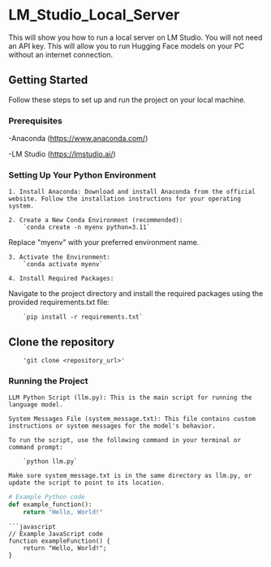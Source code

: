 # LM_Studio_Local_Server
This will show you how to run a local server on LM Studio.  You will not need an API key.  This will allow you to run Hugging Face models on your PC without an internet connection.
## Getting Started
Follow these steps to set up and run the project on your local machine.
### Prerequisites
-Anaconda (https://www.anaconda.com/)

-LM Studio (https://lmstudio.ai/)

### Setting Up Your Python Environment
    1. Install Anaconda: Download and install Anaconda from the official website. Follow the installation instructions for your operating system.
    
    2. Create a New Conda Environment (recommended):
        `conda create -n myenv python=3.11`

Replace "myenv" with your preferred environment name.

    3. Activate the Environment:
        `conda activate myenv`
    
    4. Install Required Packages:
    
Navigate to the project directory and install the required packages using the provided requirements.txt file:

        `pip install -r requirements.txt`

## Clone the repository
        'git clone <repository_url>'

### Running the Project
    LLM Python Script (llm.py): This is the main script for running the language model.

    System Messages File (system_message.txt): This file contains custom instructions or system messages for the model's behavior.

    To run the script, use the following command in your terminal or command prompt:

        `python llm.py`

    Make sure system_message.txt is in the same directory as llm.py, or update the script to point to its location.


    
```python
# Example Python code
def example_function():
    return "Hello, World!"
```

```
```javascript
// Example JavaScript code
function exampleFunction() {
    return "Hello, World!";
}
```

```


